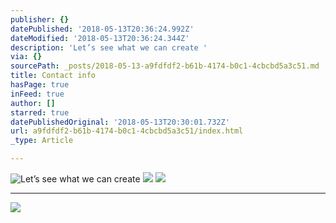 ```yaml
---
publisher: {}
datePublished: '2018-05-13T20:36:24.992Z'
dateModified: '2018-05-13T20:36:24.344Z'
description: 'Let’s see what we can create '
via: {}
sourcePath: _posts/2018-05-13-a9fdfdf2-b61b-4174-b0c1-4cbcbd5a3c51.md
title: Contact info
hasPage: true
inFeed: true
author: []
starred: true
datePublishedOriginal: '2018-05-13T20:30:01.732Z'
url: a9fdfdf2-b61b-4174-b0c1-4cbcbd5a3c51/index.html
_type: Article

---
```

![Let’s see what we can create ](https://the-grid-user-content.s3-us-west-2.amazonaws.com/cc25d06c-1d01-4769-949b-8f8fecfe5810.jpg)
![](https://imgflo.herokuapp.com/graph/2b2431f8e7ba7b0/f6c073a71714796321bf163f930aa5b0/croprotate.jpg?cropheight=2340&cropwidth=2342&degrees=0&input=https%3A%2F%2Fs3-us-west-2.amazonaws.com%2Fthe-grid-img%2Fp%2F486fd209dbcfdfccc4cd73ab38ab21003e8f5713.jpg&x=10&y=31)
![](https://s3-us-west-2.amazonaws.com/the-grid-img/p/793e7e6ba56ae38608c2d780203e5fd8e9005f62.jpg)

---

![](https://imgflo.herokuapp.com/graph/2b2431f8e7ba7b0/2c39f7b94035bc4639910b1dd8ec5520/croprotate.jpg?cropheight=4032&cropwidth=3024&degrees=-90&input=https%3A%2F%2Fthe-grid-user-content.s3-us-west-2.amazonaws.com%2F850b477f-3c7d-4570-87f1-d61b43002c2e.jpg&x=0&y=0)